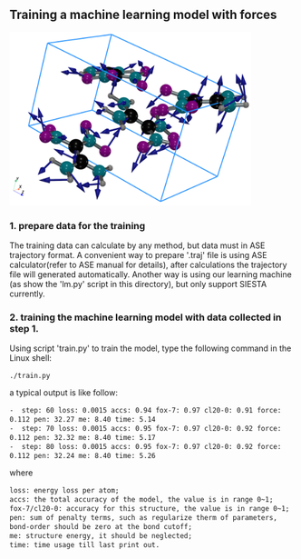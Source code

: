 ## Training a machine learning model with forces
![crystal structure and forces on atoms](fox7.png)
### 1. prepare data for the training

The training data can calculate by any method, but data must in ASE trajectory format. A convenient way to prepare '.traj' file is using ASE calculator(refer to ASE manual for details), after calculations the trajectory file will generated automatically. Another way is using our learning machine (as show the 'lm.py' script in this directory), but only support SIESTA currently.

### 2. training the machine learning model with data collected in step 1.

Using script 'train.py' to train the model, type the following command in the Linux shell:
```shell
./train.py
```

a typical output is like follow:
```shell
-  step: 60 loss: 0.0015 accs: 0.94 fox-7: 0.97 cl20-0: 0.91 force: 0.112 pen: 32.27 me: 8.40 time: 5.14
-  step: 70 loss: 0.0015 accs: 0.95 fox-7: 0.97 cl20-0: 0.92 force: 0.112 pen: 32.32 me: 8.40 time: 5.17
-  step: 80 loss: 0.0015 accs: 0.95 fox-7: 0.97 cl20-0: 0.92 force: 0.112 pen: 32.24 me: 8.40 time: 5.26
```

where
```shell
loss: energy loss per atom;
accs: the total accuracy of the model, the value is in range 0~1;
fox-7/cl20-0: accuracy for this structure, the value is in range 0~1;
pen: sum of penalty terms, such as regularize therm of parameters, bond-order should be zero at the bond cutoff;
me: structure energy, it should be neglected;
time: time usage till last print out.
```